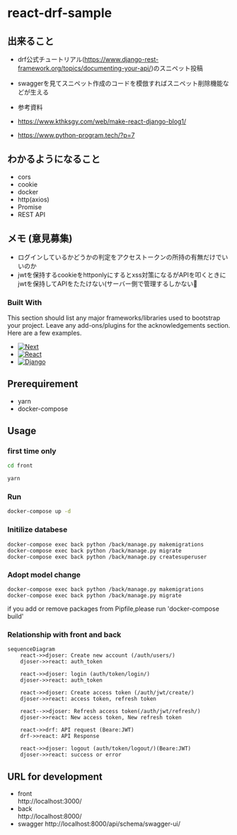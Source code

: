 # react-drf-sample

## 出来ること

- drf公式チュートリアル(https://www.django-rest-framework.org/topics/documenting-your-api/)のスニペット投稿 
- swaggerを見てスニペット作成のコードを模倣すればスニペット削除機能などが生える

- 参考資料
- https://www.kthksgy.com/web/make-react-django-blog1/
- https://www.python-program.tech/?p=7

## わかるようになること

- cors
- cookie
- docker
- http(axios)
- Promise
- REST API

## メモ (意見募集)

- ログインしているかどうかの判定をアクセストークンの所持の有無だけでいいのか
- jwtを保持するcookieをhttponlyにするとxss対策になるがAPIを叩くときにjwtを保持してAPIをたたけない(サーバー側で管理するしかない🤔


### Built With

This section should list any major frameworks/libraries used to bootstrap your project. Leave any add-ons/plugins for the acknowledgements section. Here are a few examples.

* [![Next][Next.js]][Next-url]
* [![React][React.js]][React-url]
* [![Django][Django]][Django-url]


## Prerequirement

- yarn
- docker-compose

## Usage

### first time only

```sh
cd front

yarn
``````
### Run

```sh
docker-compose up -d

```

### Initilize databese

<!-- docker-compose exec back /bin/sh -->
```
docker-compose exec back python /back/manage.py makemigrations
docker-compose exec back python /back/manage.py migrate
docker-compose exec back python /back/manage.py createsuperuser
```
### Adopt model change

<!-- docker-compose exec back /bin/sh -->
```
docker-compose exec back python /back/manage.py makemigrations
docker-compose exec back python /back/manage.py migrate
```

if you add or remove packages from Pipfile,please run 'docker-compose build'

<!-- if you add or remove packages from packages.json or Pipfile, -->
<!-- please run 'docker-compose build' -->

### Relationship with front and back

```mermaid
sequenceDiagram
    react->>djoser: Create new account (/auth/users/)
    djoser->>react: auth_token

    react->>djoser: login (auth/token/login/)
    djoser->>react: auth_token

    react->>djoser: Create access token (/auth/jwt/create/)
    djoser->>react: access token, refresh token

    react-->>djoser: Refresh access token(/auth/jwt/refresh/)
    djoser->>react: New access token, New refresh token

    react->>drf: API request (Beare:JWT)
    drf->>react: API Response

    react->>djoser: logout (auth/token/logout/)(Beare:JWT)
    djoser->>react: success or error

```

## URL for development

- front  
http://localhost:3000/
- back  
http://localhost:8000/
- swagger 
http://localhost:8000/api/schema/swagger-ui/

<!-- MARKDOWN LINKS & IMAGES -->
<!-- https://www.markdownguide.org/basic-syntax/#reference-style-links -->
[contributors-shield]: https://img.shields.io/github/contributors/othneildrew/Best-README-Template.svg?style=for-the-badge
[contributors-url]: https://github.com/othneildrew/Best-README-Template/graphs/contributors
[forks-shield]: https://img.shields.io/github/forks/othneildrew/Best-README-Template.svg?style=for-the-badge
[forks-url]: https://github.com/othneildrew/Best-README-Template/network/members
[stars-shield]: https://img.shields.io/github/stars/othneildrew/Best-README-Template.svg?style=for-the-badge
[stars-url]: https://github.com/othneildrew/Best-README-Template/stargazers
[issues-shield]: https://img.shields.io/github/issues/othneildrew/Best-README-Template.svg?style=for-the-badge
[issues-url]: https://github.com/othneildrew/Best-README-Template/issues
[license-shield]: https://img.shields.io/github/license/othneildrew/Best-README-Template.svg?style=for-the-badge
[license-url]: https://github.com/othneildrew/Best-README-Template/blob/master/LICENSE.txt
[product-screenshot]: images/screenshot.png
[Next.js]: https://img.shields.io/badge/next.js-000000?style=for-the-badge&logo=nextdotjs&logoColor=white
[Next-url]: https://nextjs.org/
[React.js]: https://img.shields.io/badge/React-20232A?style=for-the-badge&logo=react&logoColor=61DAFB
[React-url]: https://reactjs.org/
[Django]: https://img.shields.io/badge/-Django-092E20.svg?logo=django&style=flat-square
[Django-url]:"https://docs.djangoproject.com/en/4.1/"